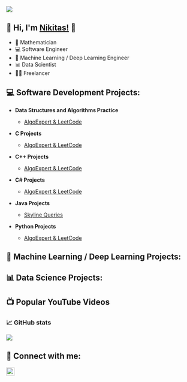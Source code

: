 <img src="https://visitor-badge-reloaded.herokuapp.com/badge?page_id=NikitasMaragkos.NikitasMaragkos&color=00df00">     

## 👋 Hi, I'm <a href="www.linkedin.com/in/nikitas-maragkos-215279173">Nikitas!</a> 👋

- 📐 Mathematician
- 💻 Software Engineer
- 🧠 Machine Learning / Deep Learning Engineer
- 📊 Data Scientist
- 👨‍💻 Freelancer


<h2>💻 Software Development Projects:</h2>

- <b>Data Structures and Algorithms Practice</b>
  - [AlgoExpert & LeetCode](https://github.com/NikitasMaragkos/Algorithm_Problems)

- <b>C Projects</b>
  - [AlgoExpert & LeetCode](https://github.com/NikitasMaragkos/Algorithm_Problems)

- <b>C++ Projects</b>
  - [AlgoExpert & LeetCode](https://github.com/NikitasMaragkos/Algorithm_Problems)

- <b>C# Projects</b>
  - [AlgoExpert & LeetCode](https://github.com/NikitasMaragkos/Algorithm_Problems)

- <b>Java Projects</b>
  - [Skyline Queries](https://github.com/NikitasMaragkos/Skyline-Queries)

- <b>Python Projects</b>
  - [AlgoExpert & LeetCode](https://github.com/NikitasMaragkos/Algorithm_Problems)


<h2>🧠 Machine Learning / Deep Learning Projects:</h2>

<!--
- <b>Data Structures and Algorithms Practice</b>
  - [AlgoExpert & LeetCode](https://github.com/NikitasMaragkos/Algorithm_Problems)
-->

<h2>📊 Data Science Projects:</h2>
<!--
- <b>Data Structures and Algorithms Practice</b>
  - [AlgoExpert & LeetCode](https://github.com/NikitasMaragkos/Algorithm_Problems)
-->


<h2>📺 Popular YouTube Videos</h2>

### 📈 GitHub stats

<p><img src="https://github-readme-streak-stats.herokuapp.com/?user=NikitasMaragkos&theme=dracula"/></p>

<h2> 🤳 Connect with me:</h2>

[<img align="left" alt="NikitasMaragkos | LinkedIn" width="22px" src="https://cdn2.iconfinder.com/data/icons/social-icon-3/512/social_style_3_in-306.png" />](https://linkedin.com/in/nikitas-maragkos-215279173)

<!--
https://cdn.jsdelivr.net/npm/simple-icons@v3/icons/linkedin.svg

-->

<!--
Here are some ideas to get you started:

- 🔭 I’m currently working on ...
- 🌱 I’m currently learning ...
- 👯 I’m looking to collaborate on ...
- 🤔 I’m looking for help with ...
- 💬 Ask me about ...
- 📫 How to reach me: ...
- 😄 Pronouns: ...
- ⚡ Fun fact: ...
-->
